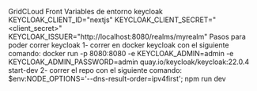 GridCLoud Front
Variables de entorno keycloak
KEYCLOAK_CLIENT_ID="nextjs"
KEYCLOAK_CLIENT_SECRET="<client_secret>"
KEYCLOAK_ISSUER="http://localhost:8080/realms/myrealm"
Pasos para poder correr keycloak
1- correr en docker keycloak con el siguiente comando:
docker run -p 8080:8080 -e KEYCLOAK_ADMIN=admin -e KEYCLOAK_ADMIN_PASSWORD=admin quay.io/keycloak/keycloak:22.0.4 start-dev
2- correr el repo con el siguiente comando:
$env:NODE_OPTIONS='--dns-result-order=ipv4first'; npm run dev

